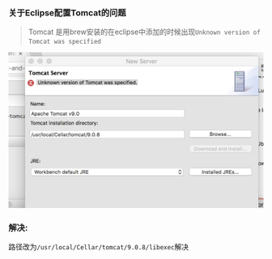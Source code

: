 ### 关于Eclipse配置Tomcat的问题

>Tomcat 是用brew安装的在eclipse中添加的时候出现```Unknown version of Tomcat was specified```

![问题](./files/tomcat+eclipse1.jpeg)

### 解决:
路径改为```/usr/local/Cellar/tomcat/9.0.8/libexec```解决